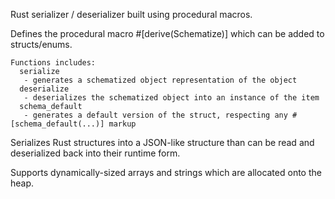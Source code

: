 Rust serializer / deserializer built using procedural macros.

Defines the procedural macro #[derive(Schematize)] which can be added to structs/enums.

    Functions includes:
      serialize
       - generates a schematized object representation of the object
      deserialize
       - deserializes the schematized object into an instance of the item
      schema_default
       - generates a default version of the struct, respecting any #[schema_default(...)] markup

Serializes Rust structures into a JSON-like structure than can be read and deserialized back into their runtime form.

Supports dynamically-sized arrays and strings which are allocated onto the heap.
